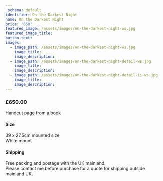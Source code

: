 ```yaml
---
_schema: default
identifier: On-the-Darkest-Night
name: On the Darkest Night
price: '650'
featured_image: /assets/images/on-the-darkest-night-ws.jpg
featured_image_title:
button_text:
images:
  - image_path: /assets/images/on-the-darkest-night-ws.jpg
    image_title:
    image_description:
  - image_path: /assets/images/on-the-darkest-night-detail-ws.jpg
    image_title:
    image_description:
  - image_path: /assets/images/on-the-darkest-night-detail-ii-ws.jpg
    image_title:
    image_description:
---
```

### £650.00

Handcut page from a book

#### Size

39 x 27.5cm mounted size<br>White mount

#### Shipping

Free packing and postage with the UK mainland.<br>Please contact me before purchase for a quote for shipping outside mainland UK.